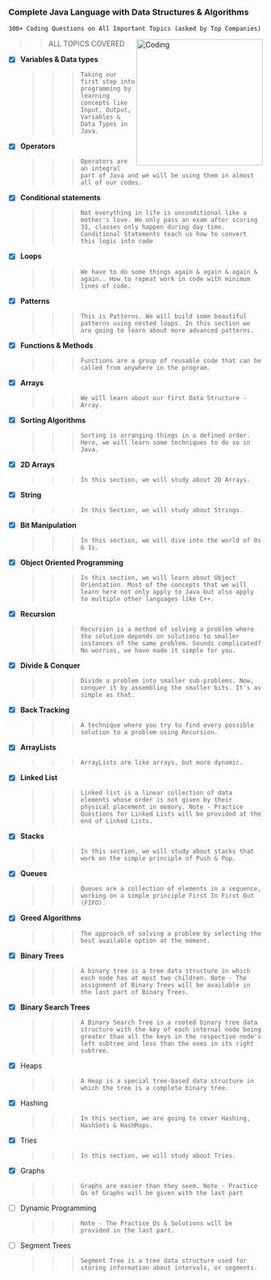 

### Complete Java Language with Data Structures & Algorithms

`300+ Coding Questions on All Important Topics (asked by Top Companies)`

<img align="right" alt="Coding" width="250" src="https://th.bing.com/th/id/OIP.umXj7kc766dOPpjavaBmLQHaEo?pid=ImgDet&rs=1">

> > ALL TOPICS COVERED

- [x] **Variables & Data types**
  > > > `Taking our first step into programming by learning concepts like Input, Output, Variables & Data Types in Java.`
- [x] **Operators**
  > > > `Operators are an integral part of Java and we will be using them in almost all of our codes.`
- [x] **Conditional statements**
  > > > `Not everything in life is unconditional like a mother's love. We only pass an exam after scoring 33, classes only happen during day time. Conditional Statements teach us how to convert this logic into code`
- [x] **Loops**
  > > > `We have to do some things again & again & again & again.. How to repeat work in code with minimum lines of code.`
- [x] **Patterns**
  > > > `This is Patterns. We will build some beautiful patterns using nested loops. In this section we are going to learn about more advanced patterns.`
- [x] **Functions & Methods**
  > > > `Functions are a group of reusable code that can be called from anywhere in the program.`
- [x] **Arrays**
  > > > `We will learn about our first Data Structure - Array.`
- [x] **Sorting Algorithms**
  > > > `Sorting is arranging things in a defined order. Here, we will learn some techniques to do so in Java.`
- [x] **2D Arrays**
  > > > `In this section, we will study about 2D Arrays.`
- [x] **String**
  > > > `In this Section, we will study about Strings.`
- [x] **Bit Manipulation**
  > > > `In this section, we will dive into the world of 0s & 1s.`
- [x] **Object Oriented Programming**
  > > > `In this section, we will learn about Object Orientation. Most of the concepts that we will learn here not only apply to Java but also apply to multiple other languages like C++.`
- [x] **Recursion**
  > > > `Recursion is a method of solving a problem where the solution depends on solutions to smaller instances of the same problem. Sounds complicated? No worries, we have made it simple for you.`
- [x] **Divide & Conquer**
  > > > `Divide a problem into smaller sub-problems. Now, conquer it by assembling the smaller bits. It's as simple as that.`
- [x] **Back Tracking**
  > > > `A technique where you try to find every possible solution to a problem using Recursion.`
- [x] **ArrayLists**
  > > > `ArrayLists are like arrays, but more dynamic.`
- [x] **Linked List**
  > > > `Linked list is a linear collection of data elements whose order is not given by their physical placement in memory. Note - Practice Questions for Linked Lists will be provided at the end of Linked Lists.`
- [x] **Stacks**
  > > > `In this section, we will study about stacks that work on the simple principle of Push & Pop.`
- [x] **Queues**
  > > > `Queues are a collection of elements in a sequence, working on a simple principle First In First Out (FIFO).`
- [x] **Greed Algorithms**
  > > > `The approach of solving a problem by selecting the best available option at the moment.`
- [x] **Binary Trees**
  > > > `A binary tree is a tree data structure in which each node has at most two children. Note - The assignment of Binary Trees will be available in the last part of Binary Trees.`
- [x] **Binary Search Trees**
  > > > `A Binary Search Tree is a rooted binary tree data structure with the key of each internal node being greater than all the keys in the respective node's left subtree and less than the ones in its right subtree.`
- [x] Heaps
  > > > `A Heap is a special tree-based data structure in which the tree is a complete binary tree.`
- [x] Hashing
  > > > `In this section, we are going to cover Hashing, HashSets & HashMaps.`
- [x] Tries
  > > > `In this section, we will study about Tries.`
- [x] Graphs
  > > > `Graphs are easier than they seem. Note - Practice Qs of Graphs will be given with the last part`
- [ ] Dynamic Programming
  > > > `Note - The Practice Qs & Solutions will be provided in the last part.`
- [ ] Segment Trees
  > > > `Segment Tree is a tree data structure used for storing information about intervals, or segments.`
